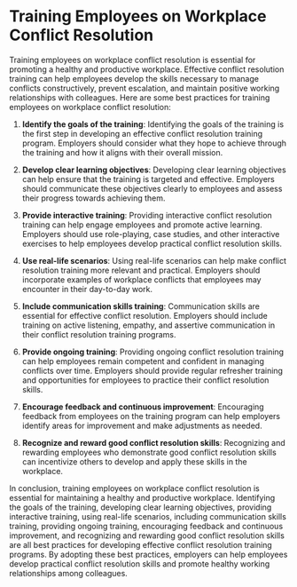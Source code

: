 # Training Employees on Workplace Conflict Resolution

Training employees on workplace conflict resolution is essential for promoting a healthy and productive workplace. Effective conflict resolution training can help employees develop the skills necessary to manage conflicts constructively, prevent escalation, and maintain positive working relationships with colleagues. Here are some best practices for training employees on workplace conflict resolution:

1. **Identify the goals of the training**: Identifying the goals of the training is the first step in developing an effective conflict resolution training program. Employers should consider what they hope to achieve through the training and how it aligns with their overall mission.

2. **Develop clear learning objectives**: Developing clear learning objectives can help ensure that the training is targeted and effective. Employers should communicate these objectives clearly to employees and assess their progress towards achieving them.

3. **Provide interactive training**: Providing interactive conflict resolution training can help engage employees and promote active learning. Employers should use role-playing, case studies, and other interactive exercises to help employees develop practical conflict resolution skills.

4. **Use real-life scenarios**: Using real-life scenarios can help make conflict resolution training more relevant and practical. Employers should incorporate examples of workplace conflicts that employees may encounter in their day-to-day work.

5. **Include communication skills training**: Communication skills are essential for effective conflict resolution. Employers should include training on active listening, empathy, and assertive communication in their conflict resolution training programs.

6. **Provide ongoing training**: Providing ongoing conflict resolution training can help employees remain competent and confident in managing conflicts over time. Employers should provide regular refresher training and opportunities for employees to practice their conflict resolution skills.

7. **Encourage feedback and continuous improvement**: Encouraging feedback from employees on the training program can help employers identify areas for improvement and make adjustments as needed.

8. **Recognize and reward good conflict resolution skills**: Recognizing and rewarding employees who demonstrate good conflict resolution skills can incentivize others to develop and apply these skills in the workplace.

In conclusion, training employees on workplace conflict resolution is essential for maintaining a healthy and productive workplace. Identifying the goals of the training, developing clear learning objectives, providing interactive training, using real-life scenarios, including communication skills training, providing ongoing training, encouraging feedback and continuous improvement, and recognizing and rewarding good conflict resolution skills are all best practices for developing effective conflict resolution training programs. By adopting these best practices, employers can help employees develop practical conflict resolution skills and promote healthy working relationships among colleagues.
